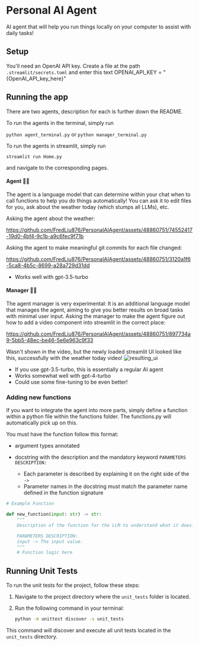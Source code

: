 # Personal AI Agent

AI agent that will help you run things locally on your computer to assist with daily tasks!

## Setup

You'll need an OpenAI API key. Create a file at the path `.streamlit/secrets.toml` and enter this text OPENAI_API_KEY = "{OpenAI_API_key_here}"

## Running the app

There are two agents, description for each is further down the README.

To run the agents in the terminal, simply run

`python agent_terminal.py` or `python manager_terminal.py`

To run the agents in streamlit, simply run

`streamlit run Home.py`

and navigate to the corresponding pages.

#### Agent 🕵️‍♂️
The agent is a language model that can determine within your chat when to call functions to help you do things automatically!
You can ask it to edit files for you, ask about the weather today (which stumps all LLMs), etc.

Asking the agent about the weather:

https://github.com/FredLiu876/PersonalAIAgent/assets/48860751/74552417-19d0-4bf4-9c1b-a9c6fec9f71b


Asking the agent to make meaningful git commits for each file changed:

https://github.com/FredLiu876/PersonalAIAgent/assets/48860751/3120a1f6-5ca8-4b5c-8699-a28a729d31dd


- Works well with gpt-3.5-turbo

#### Manager 👨‍💼
The agent manager is very experimental: It is an additional language model that manages the agent, aiming to give you better results on broad tasks with minimal user input.
Asking the manager to make the agent figure out how to add a video component into streamlit in the correct place:


https://github.com/FredLiu876/PersonalAIAgent/assets/48860751/897734a9-5bb5-48ec-be46-5e6e963c9f33


Wasn't shown in the video, but the newly loaded streamlit UI looked like this, successfully with the weather today video!
![resulting_ui](https://github.com/FredLiu876/PersonalAIAgent/assets/48860751/7877ba1c-3b64-4508-ba26-e23dc467c102)

- If you use gpt-3.5-turbo, this is essentially a regular AI agent
- Works somewhat well with gpt-4-turbo
- Could use some fine-tuning to be even better!

### Adding new functions
If you want to integrate the agent into more parts, simply define a function within a python file within the functions folder. The functions.py will automatically pick up on this.

You must have the function follow this format:
- argument types annotated
- docstring with the description and the mandatory keyword `PARAMETERS DESCRIPTION:`

    - Each parameter is described by explaining it on the right side of the `->`
    - Parameter names in the docstring must match the parameter name defined in the function signature

```python
# Example Function

def new_function(input: str) -> str:
    """
    Description of the function for the LLM to understand what it does.

    PARAMETERS DESCRIPTION:
    input -> The input value.
    """
    # Function logic here
```

## Running Unit Tests

To run the unit tests for the project, follow these steps:

1. Navigate to the project directory where the `unit_tests` folder is located.
2. Run the following command in your terminal:
   
   ```bash
   python -m unittest discover -s unit_tests
   ```

This command will discover and execute all unit tests located in the `unit_tests` directory.